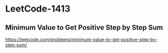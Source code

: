 # LeetCode-1413
## Minimum Value to Get Positive Step by Step Sum
https://leetcode.com/problems/minimum-value-to-get-positive-step-by-step-sum/
